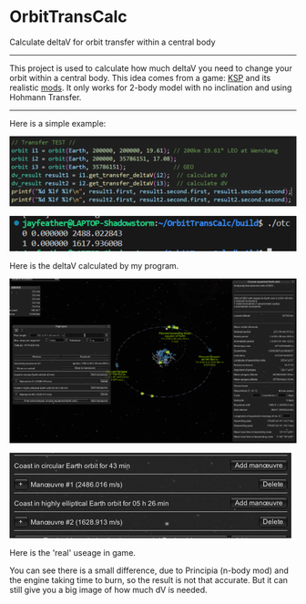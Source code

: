# OrbitTransCalc
Calculate deltaV for orbit transfer within a central body

---

This project is used to calculate how much deltaV you need to change your orbit within a central body. This idea comes from a game: [KSP](https://store.steampowered.com/app/220200/Kerbal_Space_Program/) and its realistic [mods](https://forum.kerbalspaceprogram.com/topic/190040-rp-1-realistic-progression-one-for-ksp-1123/). It only works for 2-body model with no inclination and using Hohmann Transfer.

---

Here is a simple example:

![i1](./img/img1.png)

![i2](./img/img2.png)

Here is the deltaV calculated by my program.

![i3](./img/img3.png)

![i4](./img/img4.png)

Here is the 'real' useage in game.

You can see there is a small difference, due to Principia (n-body mod) and the engine taking time to burn, so the result is not that accurate. But it can still give you a big image of how much dV is needed.